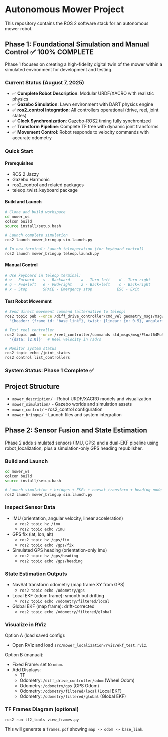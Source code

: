 # Autonomous Mower Project

This repository contains the ROS 2 software stack for an autonomous mower robot.

## Phase 1: Foundational Simulation and Manual Control ✅ **100% COMPLETE**

Phase 1 focuses on creating a high-fidelity digital twin of the mower within a simulated environment for development and testing.

### **Current Status (August 7, 2025)**
- ✅ **Complete Robot Description**: Modular URDF/XACRO with realistic physics
- ✅ **Gazebo Simulation**: Lawn environment with DART physics engine  
- ✅ **ros2_control Integration**: All controllers operational (drive, reel, joint states)
- ✅ **Clock Synchronization**: Gazebo-ROS2 timing fully synchronized
- ✅ **Transform Pipeline**: Complete TF tree with dynamic joint transforms
- ✅ **Movement Control**: Robot responds to velocity commands with accurate odometry

### **Quick Start**

#### Prerequisites
- ROS 2 Jazzy
- Gazebo Harmonic  
- ros2_control and related packages
- teleop_twist_keyboard package

#### Build and Launch
```bash
# Clone and build workspace
cd mower_ws
colcon build
source install/setup.bash

# Launch complete simulation
ros2 launch mower_bringup sim.launch.py

# In new terminal: Launch teleoperation (for keyboard control)
ros2 launch mower_bringup teleop.launch.py
```

#### Manual Control
```bash
# Use keyboard in teleop terminal:
# w - Forward    s - Backward     a - Turn left    d - Turn right
# q - Fwd+left   e - Fwd+right    z - Back+left    c - Back+right
# x - Stop       SPACE - Emergency stop           ESC - Exit
```

#### Test Robot Movement
```bash
# Send direct movement command (alternative to teleop)
ros2 topic pub --once /diff_drive_controller/cmd_vel geometry_msgs/msg/TwistStamped \
  '{header: {frame_id: "base_link"}, twist: {linear: {x: 0.5}, angular: {z: 0.5}}}'

# Test reel controller
ros2 topic pub --once /reel_controller/commands std_msgs/msg/Float64MultiArray \
  '{data: [2.0]}'  # Reel velocity in rad/s

# Monitor system status
ros2 topic echo /joint_states
ros2 control list_controllers
```

### **System Status: Phase 1 Complete ✅**

## Project Structure

- `mower_description/` - Robot URDF/XACRO models and visualization
- `mower_simulation/` - Gazebo worlds and simulation assets  
- `mower_control/` - ros2_control configuration
- `mower_bringup/` - Launch files and system integration

## Phase 2: Sensor Fusion and State Estimation

Phase 2 adds simulated sensors (IMU, GPS) and a dual-EKF pipeline using robot_localization, plus a simulation-only GPS heading republisher.

### Build and Launch
```bash
cd mower_ws
colcon build
source install/setup.bash

# Launch simulation + bridges + EKFs + navsat_transform + heading node
ros2 launch mower_bringup sim.launch.py
```

### Inspect Sensor Data
- IMU (orientation, angular velocity, linear acceleration)
  - `ros2 topic hz /imu`
  - `ros2 topic echo /imu`
- GPS fix (lat, lon, alt)
  - `ros2 topic hz /gps/fix`
  - `ros2 topic echo /gps/fix`
- Simulated GPS heading (orientation-only Imu)
  - `ros2 topic hz /gps/heading`
  - `ros2 topic echo /gps/heading`

### State Estimation Outputs
- NavSat transform odometry (map frame XY from GPS)
  - `ros2 topic echo /odometry/gps`
- Local EKF (odom frame): smooth but drifting
  - `ros2 topic echo /odometry/filtered/local`
- Global EKF (map frame): drift-corrected
  - `ros2 topic echo /odometry/filtered/global`

### Visualize in RViz
Option A (load saved config):
- Open RViz and load `src/mower_localization/rviz/ekf_test.rviz`.

Option B (manual):
- Fixed Frame: set to `odom`.
- Add Displays:
  - TF
  - Odometry: `/diff_drive_controller/odom` (Wheel Odom)
  - Odometry: `/odometry/gps` (GPS Odom)
  - Odometry: `/odometry/filtered/local` (Local EKF)
  - Odometry: `/odometry/filtered/global` (Global EKF)

### TF Frames Diagram (optional)
```bash
ros2 run tf2_tools view_frames.py
```
This will generate a `frames.pdf` showing `map -> odom -> base_link`.

